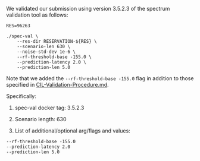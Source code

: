 We validated our submission using version 3.5.2.3 of the spectrum validation tool as follows:

```
RES=96263

./spec-val \
    --res-dir RESERVATION-${RES} \
    --scenario-len 630 \
    --noise-std-dev 1e-6 \
    --rf-threshold-base -155.0 \
    --prediction-latency 2.0 \
    --prediction-len 5.0
```

Note that we added the `--rf-threshold-base -155.0` flag in addition to those specified in [CIL-Validation-Procedure.md](https://gitlab.com/darpa-sc2-phase3/CIL/blob/master/doc/CIL-Validation-Procedure.md).

Specifically:

1. spec-val docker tag: 3.5.2.3

2. Scenario length: 630

3. List of additional/optional arg/flags and values:

  ```
  --rf-threshold-base -155.0
  --prediction-latency 2.0
  --prediction-len 5.0
  ```

